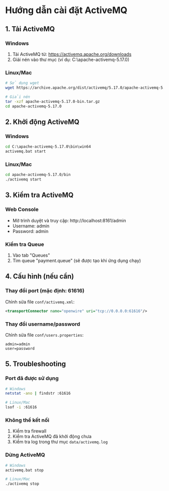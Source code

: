 # Hướng dẫn cài đặt ActiveMQ

## 1. Tải ActiveMQ

### Windows
1. Tải ActiveMQ từ: https://activemq.apache.org/downloads
2. Giải nén vào thư mục (ví dụ: C:\apache-activemq-5.17.0)

### Linux/Mac
```bash
# Sử dụng wget
wget https://archive.apache.org/dist/activemq/5.17.0/apache-activemq-5.17.0-bin.tar.gz

# Giải nén
tar -xzf apache-activemq-5.17.0-bin.tar.gz
cd apache-activemq-5.17.0
```

## 2. Khởi động ActiveMQ

### Windows
```cmd
cd C:\apache-activemq-5.17.0\bin\win64
activemq.bat start
```

### Linux/Mac
```bash
cd apache-activemq-5.17.0/bin
./activemq start
```

## 3. Kiểm tra ActiveMQ

### Web Console
- Mở trình duyệt và truy cập: http://localhost:8161/admin
- Username: admin
- Password: admin

### Kiểm tra Queue
1. Vào tab "Queues"
2. Tìm queue "payment.queue" (sẽ được tạo khi ứng dụng chạy)

## 4. Cấu hình (nếu cần)

### Thay đổi port (mặc định: 61616)
Chỉnh sửa file `conf/activemq.xml`:
```xml
<transportConnector name="openwire" uri="tcp://0.0.0.0:61616"/>
```

### Thay đổi username/password
Chỉnh sửa file `conf/users.properties`:
```
admin=admin
user=password
```

## 5. Troubleshooting

### Port đã được sử dụng
```bash
# Windows
netstat -ano | findstr :61616

# Linux/Mac
lsof -i :61616
```

### Không thể kết nối
1. Kiểm tra firewall
2. Kiểm tra ActiveMQ đã khởi động chưa
3. Kiểm tra log trong thư mục `data/activemq.log`

### Dừng ActiveMQ
```bash
# Windows
activemq.bat stop

# Linux/Mac
./activemq stop
```

